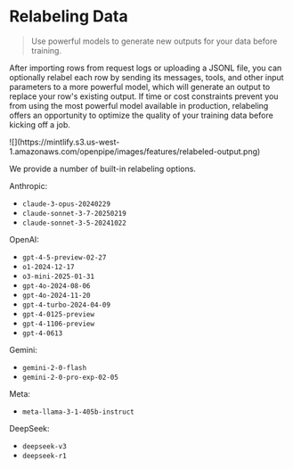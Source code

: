 # Relabeling Data

> Use powerful models to generate new outputs for your data before training.

After importing rows from request logs or uploading a JSONL file, you can optionally relabel
each row by sending its messages, tools, and other input parameters to a more powerful model,
which will generate an output to replace your row's existing output. If time or cost constraints prevent
you from using the most powerful model available in production, relabeling offers an opportunity to
optimize the quality of your training data before kicking off a job.

<Frame>![](https://mintlify.s3.us-west-1.amazonaws.com/openpipe/images/features/relabeled-output.png)</Frame>

We provide a number of built-in relabeling options.

Anthropic:

* `claude-3-opus-20240229`
* `claude-sonnet-3-7-20250219`
* `claude-sonnet-3-5-20241022`

OpenAI:

* `gpt-4-5-preview-02-27`
* `o1-2024-12-17`
* `o3-mini-2025-01-31`
* `gpt-4o-2024-08-06`
* `gpt-4o-2024-11-20`
* `gpt-4-turbo-2024-04-09`
* `gpt-4-0125-preview`
* `gpt-4-1106-preview`
* `gpt-4-0613`

Gemini:

* `gemini-2-0-flash`
* `gemini-2-0-pro-exp-02-05`

Meta:

* `meta-llama-3-1-405b-instruct`

DeepSeek:

* `deepseek-v3`
* `deepseek-r1`
